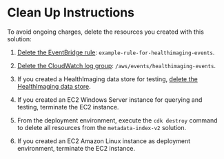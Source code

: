 # Clean Up Instructions

To avoid ongoing charges, delete the resources you created with this solution:

1. [Delete the EventBridge rule](https://docs.aws.amazon.com/eventbridge/latest/userguide/eb-delete-rule.html):  `example-rule-for-healthimaging-events`.

2. [Delete the CloudWatch log group](https://docs.aws.amazon.com/solutions/latest/research-service-workbench-on-aws/deleting-the-aws-cloudwatch-logs.html): `/aws/events/healthimaging-events`.

3. If you created a HealthImaging data store for testing, [delete the HealthImaging data store](https://docs.aws.amazon.com/healthimaging/latest/devguide/delete-data-store.html#:~:text=To%20delete%20a%20data%20store&text=Open%20the%20HealthImaging%20console%20Data,Choose%20Delete.).

4. If you created an EC2 Windows Server instance for querying and testing, terminate the EC2 instance.

5. From the deployment environment, execute the `cdk destroy` command to delete all resources from the `metadata-index-v2` solution.

6. If you created an EC2 Amazon Linux instance as deployment environment, terminate the EC2 instance.
